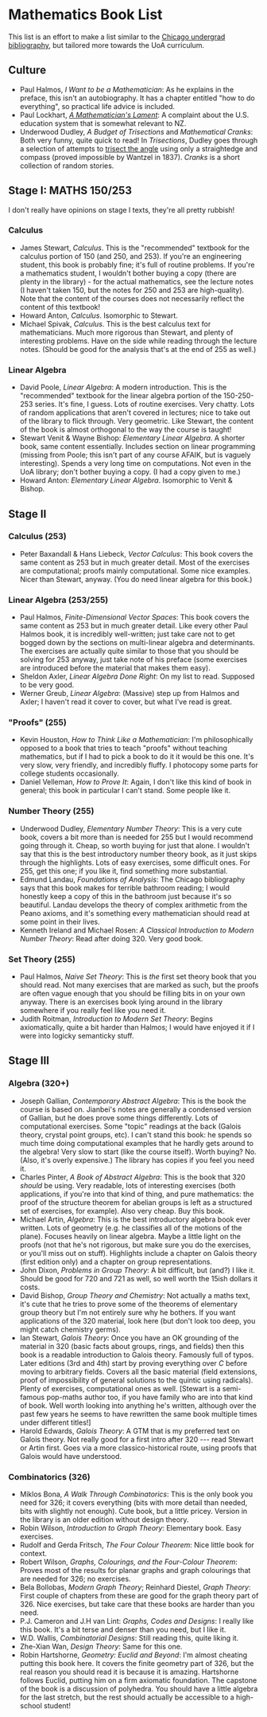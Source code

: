 # Mathematics Book List

This list is an effort to make a list similar to the [Chicago undergrad bibliography](https://www.ocf.berkeley.edu/~abhishek/chicmath.htm), but tailored
more towards the UoA curriculum.

## Culture

 * Paul Halmos, _I Want to be a Mathematician_: As he explains in the preface, this isn't an autobiography. It has a chapter entitled "how to do everything",
   so practical life advice is included.
 * Paul Lockhart, [_A Mathematician's Lament_](https://www.maa.org/external_archive/devlin/LockhartsLament.pdf): A complaint about the U.S. education system
   that is somewhat relevant to NZ.
 * Underwood Dudley, _A Budget of Trisections_ and _Mathematical Cranks_: Both very funny, quite quick to read! In _Trisections_, Dudley goes through a selection
   of attempts to [trisect the angle](https://en.wikipedia.org/wiki/Angle_trisection) using only a straightedge and compass (proved impossible by Wantzel in 1837).
   _Cranks_ is a short collection of random stories.

## Stage I: MATHS 150/253

I don't really have opinions on stage I texts, they're all pretty rubbish!

### Calculus

 * James Stewart, _Calculus_. This is the "recommended" textbook for the calculus portion of 150 (and 250, and 253). If you're an engineering student, this book
   is probably fine; it's full of routine problems. If you're a mathematics student, I wouldn't bother buying a copy (there are plenty in the library) - for the
   actual mathematics, see the lecture notes (I haven't taken 150, but the notes for 250 and 253 are high-quality). Note that the content of the courses does not
   necessarily reflect the content of this textbook!
 * Howard Anton, _Calculus_. Isomorphic to Stewart.
 * Michael Spivak, _Calculus_. This is the best calculus text for mathematicians. Much more rigorous than Stewart, and plenty of interesting problems. Have on the
   side while reading through the lecture notes. (Should be good for the analysis that's at the end of 255 as well.)

### Linear Algebra

 * David Poole, _Linear Algebra_: A modern introduction. This is the "recommended" textbook for the linear algebra portion of the 150-250-253 series. It's fine,
   I guess. Lots of routine exercises. Very chatty. Lots of random applications that aren't covered in lectures; nice to take out of the library to flick through.
   Very geometric. Like Stewart, the content of the book is almost orthogonal to the way the course is taught!
 * Stewart Venit & Wayne Bishop: _Elementary Linear Algebra_. A shorter book, same content essentially. Includes section on linear programming (missing from Poole;
   this isn't part of any course AFAIK, but is vaguely interesting). Spends a very long time on computations. Not even in the UoA library; don't bother buying a
   copy. (I had a copy given to me.)
 * Howard Anton: _Elementary Linear Algebra_. Isomorphic to Venit & Bishop.

## Stage II

### Calculus (253)
 * Peter Baxandall & Hans Liebeck, _Vector Calculus_: This book covers the same content as 253 but in much greater detail. Most of the exercises are
   computational; proofs mainly computational. Some nice examples. Nicer than Stewart, anyway. (You do need linear algebra for this book.)

### Linear Algebra (253/255)
 * Paul Halmos, _Finite-Dimensional Vector Spaces_: This book covers the same content as 253 but in much greater detail. Like every other Paul Halmos book, it
   is incredibly well-written; just take care not to get bogged down by the sections on multi-linear algebra and determinants. The exercises are actually quite
   similar to those that you should be solving for 253 anyway, just take note of his preface (some exercises are introduced before the material that makes them
   easy).
 * Sheldon Axler, _Linear Algebra Done Right_: On my list to read. Supposed to be very good.
 * Werner Greub, _Linear Algebra_: (Massive) step up from Halmos and Axler; I haven't read it cover to cover, but what I've read is great.

### "Proofs" (255)
 * Kevin Houston, _How to Think Like a Mathematician_: I'm philosophically opposed to a book that tries to teach "proofs" without teaching mathematics, but
   if I had to pick a book to do it it would be this one. It's very slow, very friendly, and incredibly fluffy. I photocopy some parts for college students
   occasionally.
 * Daniel Velleman, _How to Prove It_: Again, I don't like this kind of book in general; this book in particular I can't stand. Some people like it.

### Number Theory (255)
 * Underwood Dudley, _Elementary Number Theory_: This is a very cute book, covers a bit more than is needed for 255 but I would recommend going through it. Cheap,
   so worth buying for just that alone. I wouldn't say that this is the best introductory number theory book, as it just skips through the highlights. Lots of
   easy exercises, some difficult ones. For 255, get this one; if you like it, find something more substantial.
 * Edmund Landau, _Foundations of Analysis_: The Chicago bibliography says that this book makes for terrible bathroom reading; I would honestly keep a copy
   of this in the bathroom just because it's so beautiful. Landau develops the theory of complex arithmetic from the Peano axioms, and it's something every
   mathematician should read at some point in their lives.
 * Kenneth Ireland and Michael Rosen: _A Classical Introduction to Modern Number Theory_: Read after doing 320. Very good book.

### Set Theory (255)
 * Paul Halmos, _Naive Set Theory_: This is *the* first set theory book that you should read. Not many exercises that are marked as such, but the proofs are
   often vague enough that you should be filling bits in on your own anyway. There is an exercises book lying around in the library somewhere if you really
   feel like you need it.
 * Judith Roitman, _Introduction to Modern Set Theory_: Begins axiomatically, quite a bit harder than Halmos; I would have enjoyed it if I were into logicky
   semanticky stuff.

## Stage III

### Algebra (320+)
 * Joseph Gallian, _Contemporary Abstract Algebra_: This is the book the course is based on. Jianbei's notes are generally a condensed version of Gallian,
   but he does prove some things differently. Lots of computational exercises. Some "topic" readings at the back (Galois theory, crystal point groups, etc).
   I can't stand this book: he spends so much time doing computational examples that he hardly gets around to the algebra! Very slow to start (like the
   course itself). Worth buying? No. (Also, it's overly expensive.) The library has copies if you feel you need it.
 * Charles Pinter, _A Book of Abstract Algebra_: This is the book that 320 *should* be using. Very readable, lots of interesting exercises (both applications,
   if you're into that kind of thing, and pure mathematics: the proof of the structure theorem for abelian groups is left as a structured set of exercises, for
   example). Also very cheap. Buy this book.
 * Michael Artin, _Algebra_: This is the best introductory algebra book ever written. Lots of geometry (e.g. he classifies all of the motions of the plane).
   Focuses heavily on linear algebra. Maybe a little light on the proofs (not that he's not rigorous, but make sure you do the exercises, or you'll miss out
   on stuff). Highlights include a chapter on Galois theory (first edition only) and a chapter on group representations.
 * John Dixon, _Problems in Group Theory_: A bit difficult, but (and?) I like it. Should be good for 720 and 721 as well, so well worth the 15ish dollars it
   costs.
 * David Bishop, _Group Theory and Chemistry_: Not actually a maths text, it's cute that he tries to prove some of the theorems of elementary group theory but
   I'm not entirely sure why he bothers. If you want applications of the 320 material, look here (but don't look too deep, you might catch chemistry germs).
 * Ian Stewart, _Galois Theory_: Once you have an OK grounding of the material in 320 (basic facts about groups, rings, and fields) then this book is a readable
   introduction to Galois theory. Famously full of typos. Later editions (3rd and 4th) start by proving everything over *C* before moving to arbitrary fields.
   Covers all the basic material (field extensions, proof of impossibility of general solutions to the quintic using radicals). Plenty of exercises, computational
   ones as well. [Stewart is a semi-famous pop-maths author too, if you have family who are into that kind of book. Well worth looking into anything he's written,
   although over the past few years he seems to have rewritten the same book multiple times under different titles!]
 * Harold Edwards, _Galois Theory_: A GTM that is my preferred text on Galois theory. Not really good for a first intro after 320 --- read Stewart or Artin first.
   Goes via a more classico-historical route, using proofs that Galois would have understood.

### Combinatorics (326)
 * Miklos Bona, _A Walk Through Combinatorics_: This is the only book you need for 326; it covers everything (bits with more detail than needed, bits with slightly
   not enough). Cute book, but a little pricey. Version in the library is an older edition without design theory.
 * Robin Wilson, _Introduction to Graph Theory_: Elementary book. Easy exercises.
 * Rudolf and Gerda Fritsch, _The Four Colour Theorem_: Nice little book for context.
 * Robert Wilson, _Graphs, Colourings, and the Four-Colour Theorem_: Proves most of the results for planar graphs and graph colourings that are needed for 326; no
   exercises.
 * Bela Bollobas, _Modern Graph Theory_; Reinhard Diestel, _Graph Theory_: First couple of chapters from these are good for the graph theory part of 326. Nice
   exercises, but take care that these books are harder than you need.
 * P.J. Cameron and J.H van Lint: _Graphs, Codes and Designs_: I really like this book. It's a bit terse and denser than you need, but I like it.
 * W.D. Wallis, _Combinatorial Designs_: Still reading this, quite liking it.
 * Zhe-Xian Wan, _Design Theory_: Same for this one.
 * Robin Hartshorne, _Geometry: Euclid and Beyond_: I'm almost cheating putting this book here. It covers the finite geometry part of 326, but the real reason
   you should read it is because it is amazing. Hartshorne follows Euclid, putting him on a firm axiomatic foundation. The capstone of the book is a discussion
   of polyhedra. You should have a little algebra for the last stretch, but the rest should actually be accessible to a high-school student!
